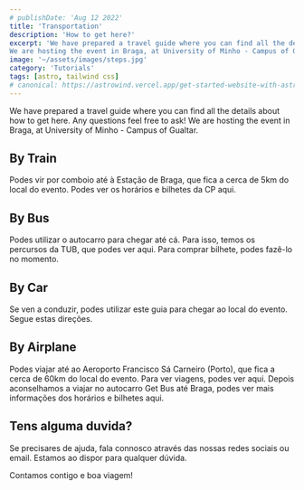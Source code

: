 ```yaml
---
# publishDate: 'Aug 12 2022'
title: 'Transportation'
description: 'How to get here?'
excerpt: 'We have prepared a travel guide where you can find all the details about how to get here. Any questions feel free to ask!
We are hosting the event in Braga, at University of Minho - Campus of Gualtar.'
image: '~/assets/images/steps.jpg'
category: 'Tutorials'
tags: [astro, tailwind css]
# canonical: https://astrowind.vercel.app/get-started-website-with-astro-tailwind-css # When posting content to multiple platforms at the same time (such as this website and Medium) and want to specify the ultimate authority. Remove it to automatically generate canonical
---
```


We have prepared a travel guide where you can find all the details about how to get here. Any questions feel free to ask!
We are hosting the event in Braga, at University of Minho - Campus of Gualtar.

## By Train

Podes vir por comboio até à Estação de Braga, que fica a cerca de 5km do local do evento.
Podes ver os horários e bilhetes da CP aqui.

## By Bus

Podes utilizar o autocarro para chegar até cá. Para isso, temos os percursos da TUB, que podes ver aqui.
Para comprar bilhete, podes fazê-lo no momento.

## By Car

Se ven a conduzir, podes utilizar este guia para chegar ao local do evento.
Segue estas direções.

## By Airplane

Podes viajar até ao Aeroporto Francisco Sá Carneiro (Porto), que fica a cerca de 60km do local do evento.
Para ver viagens, podes ver aqui.
Depois aconselhamos a viajar no autocarro Get Bus até Braga, podes ver mais informações dos horários e bilhetes aqui.

## Tens alguma duvida?

Se precisares de ajuda, fala connosco através das nossas redes sociais ou email.
Estamos ao dispor para qualquer dúvida.

Contamos contigo e boa viagem!